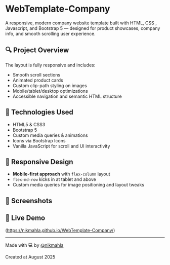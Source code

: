 # WebTemplate-Company

A responsive, modern company website template built with HTML, CSS , Javascript, and Bootstrap 5 — designed for product showcases, company info, and smooth scrolling user experience.

## 🔍 Project Overview

The layout is fully responsive and includes:
- Smooth scroll sections
- Animated product cards
- Custom clip-path styling on images
- Mobile/tablet/desktop optimizations
- Accessible navigation and semantic HTML structure

## 🚀 Technologies Used

- HTML5 & CSS3
- Bootstrap 5
- Custom media queries & animations
- Icons via Bootstrap Icons
- Vanilla JavaScript for scroll and UI interactivity

## 📱 Responsive Design

- **Mobile-first approach** with `flex-column` layout
- `flex-md-row` kicks in at tablet and above
- Custom media queries for image positioning and layout tweaks

## 📸 Screenshots



## 🔗 Live Demo

(https://nikmahla.github.io/WebTemplate-Company/)

---

Made with 💻 by [@nikmahla](https://github.com/nikmahla)

 Created at August 2025

